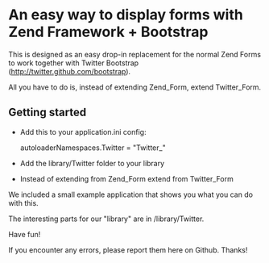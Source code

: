 An easy way to display forms with Zend Framework + Bootstrap
============================================================

This is designed as an easy drop-in replacement for the normal Zend Forms to
work together with Twitter Bootstrap (http://twitter.github.com/bootstrap).

All you have to do is, instead of extending Zend\_Form, extend Twitter\_Form.

Getting started
---------------
* Add this to your application.ini config:

    autoloaderNamespaces.Twitter = "Twitter_"

* Add the library/Twitter folder to your library
* Instead of extending from Zend\_Form extend from Twitter\_Form

We included a small example application that shows you what you can do with
this.

The interesting parts for our "library" are in /library/Twitter.

Have fun!

If you encounter any errors, please report them here on Github. Thanks!
